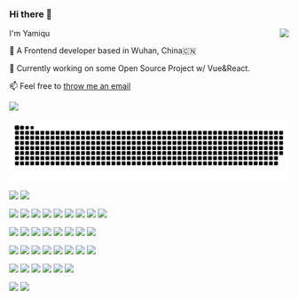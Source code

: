 ### Hi there 👋

<img align="right" src="https://github-status-9aw0has38-klingonslaw-gmailcom.vercel.app//api?username=Yamiqu&count_private=true&show_icons=true&theme=radical&hide=stars" />

I'm Yamiqu

💼 A Frontend developer based in Wuhan, China🇨🇳 

🔭 Currently working on some Open Source Project w/ Vue&React.

📫 Feel free to [throw me an email](mailto:klingonslaw@hotmail.com)


<!-- ![Counter](https://count.getloli.com/get/@Yamiqu.github.readme) -->

<a width="100%" href="https://github.com/Yamiqu">
 <img src="https://count.getloli.com/get/@Yamiqu.github.readme" />
</a>
 
 
 
![](https://raw.githubusercontent.com/Yamiqu/Yamiqu/output/github-contribution-grid-snake.svg)
 
![](https://img.shields.io/badge/MacOS-Sonoma-8cb031?style=flat-square&logo=apple&logoColor=ffffff)
![](https://img.shields.io/badge/IDE-Visual%20Studio%20Code-blue?style=flat-square&logo=visual-studio-code&logoColor=ffffff)

![](https://img.shields.io/badge/-TypeScript-3178C6?style=flat-square&logo=typescript&logoColor=ffffff)
![](https://img.shields.io/badge/-JavaScript-FF9800?style=flat-square&logo=javascript&logoColor=white)
![](https://img.shields.io/badge/-CSS3-1572B6?style=flat-square&logo=css3&logoColor=white) 
![](https://img.shields.io/badge/-Scheme-bf281b?style=flat-square&logo=racket&logoColor=white)
![](https://img.shields.io/badge/-Python-3776AB?style=flat-square&logo=python&logoColor=ffffff)
![](https://img.shields.io/badge/-Rust-000000?style=flat-square&logo=rust&logoColor=ffffff)
![](https://img.shields.io/badge/-Solidity-363636?style=flat-square&logo=Solidity&logoColor=white)
![](https://img.shields.io/badge/-Dart-0175C2?style=flat-square&logo=dart&logoColor=white)
![](https://img.shields.io/badge/-Mathematica-222222?style=flat-square&logo=wolframmathematica&logoColor=bf2f1e)

![](https://img.shields.io/badge/-React-20232a?style=flat-square&logo=react&logoColor=61DAFB)
![](https://img.shields.io/badge/-Svelte-FF3E00?style=flat-square&logo=svelte&logoColor=ffffff)
![](https://img.shields.io/badge/-Vue-35495e?style=flat-square&logo=vuedotjs&logoColor=4FC08D)
![](https://img.shields.io/badge/-NextJS-000000?style=flat-square&logo=nextdotjs&logoColor=ffffff)
![](https://img.shields.io/badge/-Astro-FF5D01?style=flat-square&logo=astro&logoColor=ffffff)
![](https://img.shields.io/badge/-Webpack-02A8EF?style=flat-square&logo=webpack&logoColor=ffffff)
![](https://img.shields.io/badge/-Vite-646CFF?style=flat-square&logo=vite&logoColor=ffffff)
![](https://img.shields.io/badge/-Tailwind-06B6D4?style=flat-square&logo=tailwindcss&logoColor=ffffff)

![](https://img.shields.io/badge/-Flutter-02569B?style=flat-square&logo=flutter&logoColor=white)
![](https://img.shields.io/badge/-Puppeteer-40B5A4?style=flat-square&logo=Puppeteer&logoColor=ffffff)
![](https://img.shields.io/badge/-NestJS-E0234E?style=flat-square&logo=NestJS&logoColor=ffffff)
![](https://img.shields.io/badge/-Electron-47848F?style=flat-square&logo=electron&logoColor=ffffff)
![](https://img.shields.io/badge/-Tauri-FF9E0F?style=flat-square&logo=tauri&logoColor=ffffff)
![](https://img.shields.io/badge/-numpy-013243?style=flat-square&logo=numpy&logoColor=ffffff)
![](https://img.shields.io/badge/-MongoDB-47A248?style=flat-square&logo=mongodb&logoColor=ffffff)
![](https://img.shields.io/badge/-Docker-2496ED?style=flat-square&logo=docker&logoColor=ffffff)

![](https://img.shields.io/badge/-Vercel-000000?style=flat-square&logo=vercel&logoColor=ffffff)
![](https://img.shields.io/badge/-OpenSea-2081E2?style=flat-square&logo=OpenSea&logoColor=ffffff)
![](https://img.shields.io/badge/-Strapi-2F2E8B?style=flat-square&logo=Strapi&logoColor=ffffff)
![](https://img.shields.io/badge/-Firebase-EB844E?style=flat-square&logo=Firebase&logoColor=ffffff)
![](https://img.shields.io/badge/-Sentry-362D59?style=flat-square&logo=Sentry&logoColor=ffffff)
![](https://img.shields.io/badge/-Cloudflare-F38020?style=flat-square&logo=Cloudflare&logoColor=ffffff)

![](https://img.shields.io/badge/-Obsidian-483699?style=flat-square&logo=obsidian&logoColor=ffffff)
![](https://img.shields.io/badge/-Notion-000000?style=flat-square&logo=notion&logoColor=ffffff)
<!-- <a href="https://github.com/Yamiqu" width="100%">
  <img  align="center" src="https://github-readme-stats.vercel.app/api?username=Yamiqu&count_private=true&show_icons=true&theme=radical&hide=stars" />
  

</a> -->

<!-- ![https://github.com/Yamiqu](https://github-readme-stats.vercel.app/api?username=Yamiqu&count_private=true&show_icons=true&theme=radical&hide=stars) -->

<!-- ![](https://img.shields.io/badge/-Docker-2496ED?style=flat-square&logo=docker&logoColor=ffffff) 
![](https://img.shields.io/badge/-React-282c34?style=flat-square&logo=react&logoColor=61DBFB)
![](https://img.shields.io/badge/-Vue-4fc08d?style=flat-square&logo=vue.js&logoColor=ffffff)
![](https://img.shields.io/badge/-NextJs-000000?style=flat-square&logo=nextdotjs&logoColor=ffffff)
![](https://img.shields.io/badge/-Vite-646CFF?style=flat-square&logo=vite&logoColor=ffffff)
![](https://img.shields.io/badge/-Webpack-8DD6F9?style=flat-square&logo=webpack&logoColor=ffffff)
![](https://img.shields.io/badge/-TailwindCSS-06B6D4?style=flat-square&logo=tailwindcss&logoColor=ffffff)
![](https://img.shields.io/badge/-AntDesign-0170FE?style=flat-square&logo=antdesign&logoColor=ffffff)
![](https://img.shields.io/badge/-numpy-013243?style=flat-square&logo=numpy&logoColor=ffffff)

 -->

<!--
**Yamiqu/Yamiqu** is a ✨ _special_ ✨ repository because its `README.md` (this file) appears on your GitHub profile.

Here are some ideas to get you started:

- 🔭 I’m currently working on ...
- 🌱 I’m currently learning ...
- 👯 I’m looking to collaborate on ...
- 🤔 I’m looking for help with ...
- 💬 Ask me about ...
- 📫 How to reach me: ...
- 😄 Pronouns: ...
- ⚡ Fun fact: ...
-->
